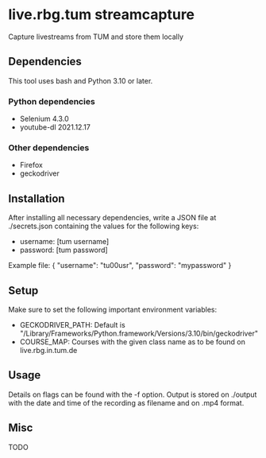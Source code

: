 # live.rbg.tum streamcapture
Capture livestreams from TUM and store them locally

## Dependencies
This tool uses bash and Python 3.10 or later.
### Python dependencies
- Selenium 4.3.0
- youtube-dl 2021.12.17

### Other dependencies
- Firefox
- geckodriver

## Installation
After installing all necessary dependencies, write a JSON file at ./secrets.json containing the values for the following keys:
- username: [tum username]
- password: [tum password]

Example file: 
{
    "username": "tu00usr",
    "password": "mypassword"
}

## Setup 
Make sure to set the following important environment variables:
- GECKODRIVER_PATH: Default is "/Library/Frameworks/Python.framework/Versions/3.10/bin/geckodriver" 
- COURSE_MAP: Courses with the given class name as to be found on live.rbg.in.tum.de

## Usage
Details on flags can be found with the -f option.
Output is stored on ./output with the date and time of the recording as filename and on .mp4 format.

## Misc
TODO
